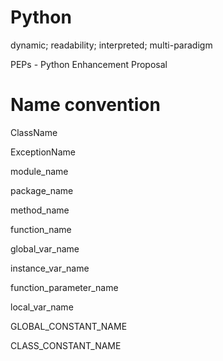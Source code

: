 # Python
dynamic; readability; interpreted; multi-paradigm

PEPs - Python Enhancement Proposal


# Name convention

ClassName

ExceptionName

module_name

package_name

method_name

function_name

global_var_name

instance_var_name

function_parameter_name

local_var_name

GLOBAL_CONSTANT_NAME

CLASS_CONSTANT_NAME